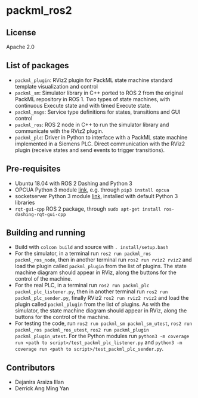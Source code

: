 # packml_ros2

## License
Apache 2.0

## List of packages
* `packml_plugin`: RViz2 plugin for PackML state machine standard template visualization and control
* `packml_sm`: Simulator library in C++ ported to ROS 2 from the original PackML repository in ROS 1. Two types of state machines, with continuous Execute state and with timed Execute state.
* `packml_msgs`: Service type definitions for states, transitions and GUI control
* `packml_ros`: ROS 2 node in C++ to run the simulator library and communicate with the RViz2 plugin.
* `packml_plc`: Driver in Python to interface with a PackML state machine implemented in a Siemens PLC. Direct communication with the RViz2 plugin (receive states and send events to trigger transitions). 

## Pre-requisites
* Ubuntu 18.04 with ROS 2 Dashing and Python 3
* OPCUA Python 3 module [link](https://github.com/FreeOpcUa/python-opcua), e.g. through `pip3 install opcua`
* socketserver Python 3 module [link](https://github.com/python/cpython/blob/3.7/Lib/socketserver.py), installed with default Python 3 libraries
* `rqt-gui-cpp` ROS 2 package, through `sudo apt-get install ros-dashing-rqt-gui-cpp`

## Building and running
* Build with `colcon build` and source with `. install/setup.bash`
* For the simulator, in a terminal run `ros2 run packml_ros packml_ros_node`, then in another terminal run `ros2 run rviz2 rviz2` and load the plugin called `packml_plugin` from the list of plugins. The state machine diagram should appear in RViz, along the buttons for the control of the machine.
* For the real PLC, in a terminal run `ros2 run packml_plc packml_plc_listener.py`, then in another terminal run `ros2 run packml_plc_sender.py`, finally RViz2 `ros2 run rviz2 rviz2` and load the plugin called `packml_plugin` from the list of plugins. As with the simulator, the state machine diagram should appear in RViz, along the buttons for the control of the machine.
* For testing the code, run `ros2 run packml_sm packml_sm_utest`, `ros2 run packml_ros packml_ros_utest`, `ros2 run packml_plugin packml_plugin_utest`. For the Python modules run `python3 -m coverage run <path to script>/test_packml_plc_listener.py` and `python3 -m coverage run <path to script>/test_packml_plc_sender.py`. 

## Contributors
* Dejanira Araiza Illan
* Derrick Ang Ming Yan

